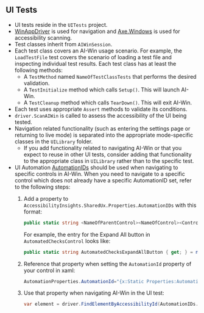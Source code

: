 ## UI Tests
* UI tests reside in the `UITests` project.
* [WinAppDriver](https://github.com/Microsoft/WinAppDriver) is used for navigation and [Axe.Windows](https://github.com/microsoft/axe-windows) is used for accessibility scanning.
* Test classes inherit from `AIWinSession`.
* Each test class covers an AI-Win usage scenario. For example, the `LoadTestFile` test covers the scenario of loading a test file and inspecting individual test results. Each test class has at least the following methods:
  * A `TestMethod` named `NameOfTestClassTests` that performs the desired validation.
  * A `TestInitialize` method which calls `Setup()`. This will launch AI-Win.
  * A `TestCleanup` method which calls `TearDown()`. This will exit AI-Win.
* Each test uses appropriate `Assert` methods to validate its conditions.
* `driver.ScanAIWin` is called to assess the accessibility of the UI being tested.
* Navigation related functionality (such as entering the settings page or returning to live mode) is separated into the appropriate mode-specific classes in the `UILibrary` folder.
  * If you add functionality related to navigating AI-Win or that you expect to reuse in other UI tests, consider adding that functionality to the appropriate class in `UILibrary` rather than to the specific test.
* UI Automation [AutomationIDs](https://docs.microsoft.com/en-us/dotnet/framework/ui-automation/use-the-automationid-property) should be used when navigating to specific controls in AI-Win. When you need to navigate to a specific control which does not already have a specific AutomationID set, refer to the following steps:
  1. Add a property to `AccessibilityInsights.SharedUx.Properties.AutomationIDs` with this format:
        ```cs
        public static string <NameOfParentControl><NameOfControl><ControlType>){ get; } = nameof (<NameOfParentControl><NameOfControl><ControlType>);
        ```

        For example, the entry for the Expand All button in  `AutomatedChecksControl` looks like:
        ```cs
        public static string AutomatedChecksExpandAllButton { get; } = nameof(AutomatedChecksExpandAllButton);
        ```
    2. Reference that property when setting the `AutomationId` property of your control in xaml:
        ```cs
        AutomationProperties.AutomationId="{x:Static Properties:AutomationIDs.AutomatedChecksExpandAllButton}"
        ```
    3. Use that property when navigating AI-Win in the UI test:
        ```cs
        var element = driver.FindElementByAccessibilityId(AutomationIDs.AutomatedChecksExpandAllButton)
        ```
